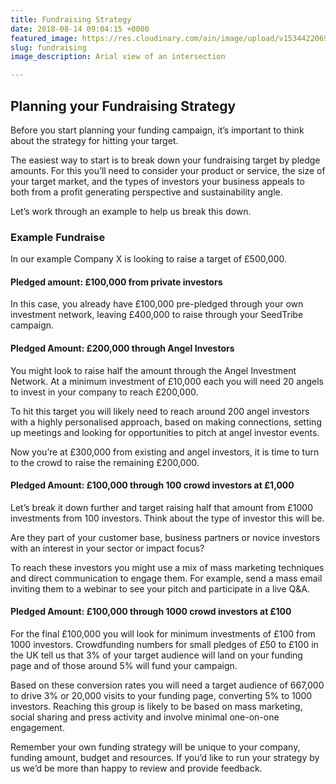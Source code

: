 ```yaml
---
title: Fundraising Strategy
date: 2018-08-14 09:04:15 +0000
featured_image: https://res.cloudinary.com/ain/image/upload/v1534422069/seedtribe/chuttersnap-387756-unsplash.jpg
slug: fundraising
image_description: Arial view of an intersection

---
```

## ​Planning your Fundraising Strategy

Before you start planning your funding campaign, it’s important to think about the strategy for hitting your target.

The easiest way to start is to break down your fundraising target by pledge amounts. For this you’ll need to consider your product or service, the size of your target market, and the types of investors your business appeals to both from a profit generating perspective and sustainability angle.

Let’s work through an example to help us break this down.

### Example Fundraise

In our example Company X is looking to raise a target of £500,000.

#### Pledged amount: £100,000 from private investors

In this case, you already have £100,000 pre-pledged through your own investment network, leaving £400,000 to raise through your SeedTribe campaign.

#### Pledged Amount: £200,000 through Angel Investors

You might look to raise half the amount through the Angel Investment Network. At a minimum investment of £10,000 each you will need 20 angels to invest in your company to reach £200,000.

To hit this target you will likely need to reach around 200 angel investors with a highly personalised approach, based on making connections, setting up meetings and looking for opportunities to pitch at angel investor events.

Now you’re at £300,000 from existing and angel investors, it is time to turn to the crowd to raise the remaining £200,000.

#### Pledged Amount: £100,000 through 100 crowd investors at £1,000

Let’s break it down further and target raising half that amount from £1000 investments from 100 investors. Think about the type of investor this will be.

Are they part of your customer base, business partners or novice investors with an interest in your sector or impact focus?

To reach these investors you might use a mix of mass marketing techniques and direct communication to engage them. For example, send a mass email inviting them to a webinar to see your pitch and participate in a live Q&A.

#### Pledged Amount: £100,000 through 1000 crowd investors at £100

For the final £100,000 you will look for minimum investments of £100 from 1000 investors. Crowdfunding numbers for small pledges of £50 to £100 in the UK tell us that 3% of your target audience will land on your funding page and of those around 5% will fund your campaign.

Based on these conversion rates you will need a target audience of 667,000 to drive 3% or 20,000 visits to your funding page, converting 5% to 1000 investors. Reaching this group is likely to be based on mass marketing, social sharing and press activity and involve minimal one-on-one engagement.

Remember your own funding strategy will be unique to your company, funding amount, budget and resources. If you’d like to run your strategy by us we’d be more than happy to review and provide feedback.